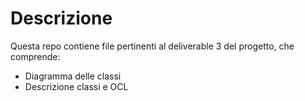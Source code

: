 # Descrizione
Questa repo contiene file pertinenti al deliverable 3 del progetto, che comprende:

* Diagramma delle classi
* Descrizione classi e OCL
